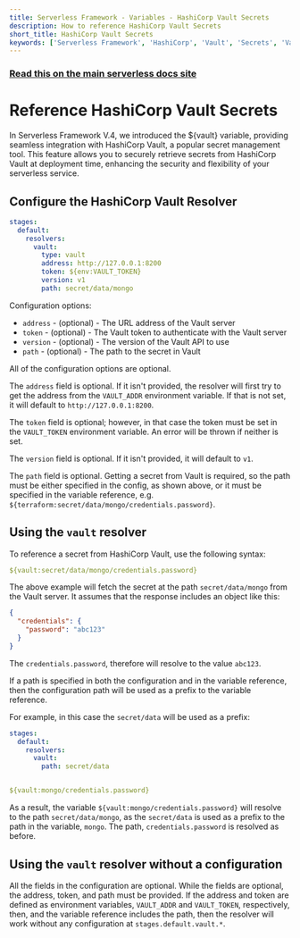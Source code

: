 ```yaml
---
title: Serverless Framework - Variables - HashiCorp Vault Secrets
description: How to reference HashiCorp Vault Secrets
short_title: HashiCorp Vault Secrets
keywords: ['Serverless Framework', 'HashiCorp', 'Vault', 'Secrets', 'Variables']
---
```


<!-- DOCS-SITE-LINK:START automatically generated  -->

### [Read this on the main serverless docs site](https://www.serverless.com/framework/docs/guides/variables/vault)

<!-- DOCS-SITE-LINK:END -->

# Reference HashiCorp Vault Secrets

In Serverless Framework V.4, we introduced the ${vault} variable, providing
seamless integration with HashiCorp Vault, a popular secret management tool.
This feature allows you to securely retrieve secrets from HashiCorp Vault at
deployment time, enhancing the security and flexibility of your serverless
service.

## Configure the HashiCorp Vault Resolver

```yaml
stages:
  default:
    resolvers:
      vault:
        type: vault
        address: http://127.0.0.1:8200
        token: ${env:VAULT_TOKEN}
        version: v1
        path: secret/data/mongo
```

Configuration options:

- `address` - (optional) - The URL address of the Vault server
- `token` - (optional) - The Vault token to authenticate with the Vault server
- `version` - (optional) - The version of the Vault API to use
- `path` - (optional) - The path to the secret in Vault

All of the configuration options are optional.

The `address` field is optional. If it isn't provided, the resolver will first
try to get the address from the `VAULT_ADDR` environment variable. If that is
not set, it will default to `http://127.0.0.1:8200`.

The `token` field is optional; however, in that case the token must be set in
the `VAULT_TOKEN` environment variable. An error will be thrown if neither is
set.

The `version` field is optional. If it isn't provided, it will default to `v1`.

The `path` field is optional. Getting a secret from Vault is required, so the
path must be either specified in the config, as shown above, or it must be
specified in the variable reference, e.g. `${terraform:secret/data/mongo/credentials.password}`.

## Using the `vault` resolver

To reference a secret from HashiCorp Vault, use the following syntax:

```yaml
${vault:secret/data/mongo/credentials.password}
```

The above example will fetch the secret at the path `secret/data/mongo` from the
Vault server. It assumes that the response includes an object like this:

```json
{
  "credentials": {
    "password": "abc123"
  }
}
```

The `credentials.password`, therefore will resolve to the value `abc123`.

If a path is specified in both the configuration and in the variable reference,
then the configuration path will be used as a prefix to the variable reference.

For example, in this case the `secret/data` will be used as a prefix:

```yaml
stages:
  default:
    resolvers:
      vault:
        path: secret/data


${vault:mongo/credentials.password}
```

As a result, the variable `${vault:mongo/credentials.password}` will resolve to
the path `secret/data/mongo`, as the `secret/data` is used as a prefix to the
path in the variable, `mongo`. The path, `credentials.password` is resolved as
before.

## Using the `vault` resolver without a configuration

All the fields in the configuration are optional. While the fields are optional,
the address, token, and path must be provided. If the address and token are
defined as environment variables, `VAULT_ADDR` and `VAULT_TOKEN`, respectively,
then, and the variable reference includes the path, then the resolver will work
without any configuration at `stages.default.vault.*`.
